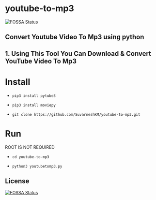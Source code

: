 # youtube-to-mp3
[![FOSSA Status](https://app.fossa.io/api/projects/git%2Bgithub.com%2FSuvarneshKM%2Fyoutube-to-mp3.svg?type=shield)](https://app.fossa.io/projects/git%2Bgithub.com%2FSuvarneshKM%2Fyoutube-to-mp3?ref=badge_shield)

## Convert Youtube Video To Mp3 using python
## 1. Using This Tool You Can Download & Convert YouTube Video To Mp3

# Install

* `pip3 install pytube3`

* `pip3 install moviepy`

* `git clone https://github.com/SuvarneshKM/youtube-to-mp3.git`

# Run
ROOT IS NOT REQUIRED 

* `cd youtube-to-mp3`

* `python3 youtubetomp3.py`




## License
[![FOSSA Status](https://app.fossa.io/api/projects/git%2Bgithub.com%2FSuvarneshKM%2Fyoutube-to-mp3.svg?type=large)](https://app.fossa.io/projects/git%2Bgithub.com%2FSuvarneshKM%2Fyoutube-to-mp3?ref=badge_large)
